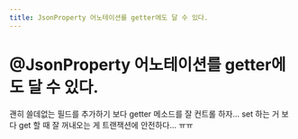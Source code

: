 ```yaml
---
title: JsonProperty 어노테이션를 getter에도 달 수 있다.
---
```


# @JsonProperty 어노테이션를 getter에도 달 수 있다.

괜히 쓸데없는 필드를 추가하기 보다 getter 메소드를 잘 컨트롤 하자...
set 하는 거 보다 get 할 때 잘 꺼내오는 게 트랜잭션에 안전하다... ㅠㅠ
